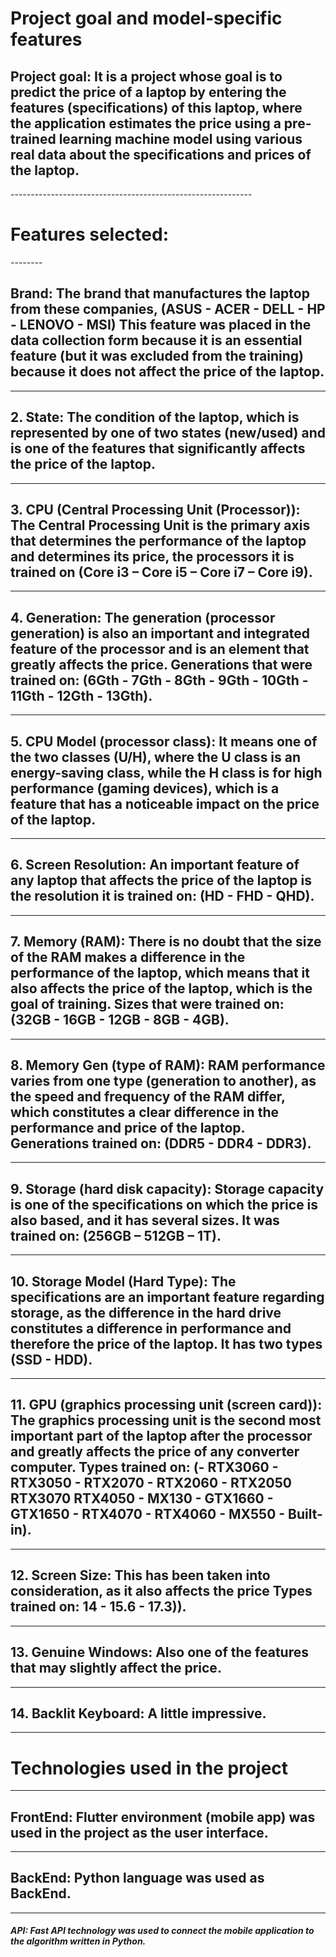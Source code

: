 <h1>Project goal and model-specific features</h1>

<h2> Project goal: It is a project whose goal is to predict the price of a laptop by entering the features (specifications) of this laptop, where the application estimates the price using a pre-trained learning machine model using various real data about the specifications and prices of the laptop. </h2>
------------------------------------------------------------
<h1> Features selected: </h1>
--------
<h2> Brand: The brand that manufactures the laptop from these companies,
(ASUS - ACER - DELL - HP - LENOVO - MSI) This feature was placed in the data collection form because it is an essential feature (but it was excluded from the training) because it does not affect the price of the laptop. </h2>

--------
<h2> 2. State: The condition of the laptop, which is represented by one of two states (new/used) and is one of the features that significantly affects the price of the laptop. </h2>

--------
<h2> 3. CPU (Central Processing Unit (Processor)): The Central Processing Unit is the primary axis that determines the performance of the laptop and determines its price, the processors it is trained on (Core i3 – Core i5 – Core i7 – Core i9). </h2>

--------
<h2> 4. Generation: The generation (processor generation) is also an important and integrated feature of the processor and is an element that greatly affects the price. Generations that were trained on:
(6Gth - 7Gth - 8Gth - 9Gth - 10Gth - 11Gth - 12Gth - 13Gth). </h2>

--------
<h2> 5. CPU Model (processor class): It means one of the two classes (U/H), where the U class is an energy-saving class, while the H class is for high performance (gaming devices), which is a feature that has a noticeable impact on the price of the laptop. </h2>

--------
<h2> 6. Screen Resolution: An important feature of any laptop that affects the price of the laptop is the resolution it is trained on: (HD - FHD - QHD). </h2>

--------
<h2> 7. Memory (RAM): There is no doubt that the size of the RAM makes a difference in the performance of the laptop, which means that it also affects the price of the laptop, which is the goal of training. Sizes that were trained on: (32GB - 16GB - 12GB - 8GB - 4GB). </h2>

--------
<h2> 8. Memory Gen (type of RAM): RAM performance varies from one type (generation to another), as the speed and frequency of the RAM differ, which constitutes a clear difference in the performance and price of the laptop.
Generations trained on: (DDR5 - DDR4 - DDR3). </h2>

--------
<h2> 9. Storage (hard disk capacity): Storage capacity is one of the specifications on which the price is also based, and it has several sizes. It was trained on: (256GB – 512GB – 1T). </h2>

--------
<h2> 10. Storage Model (Hard Type): The specifications are an important feature regarding storage, as the difference in the hard drive constitutes a difference in performance and therefore the price of the laptop. It has two types (SSD - HDD). </h2>

--------
<h2> 11. GPU (graphics processing unit (screen card)): The graphics processing unit is the second most important part of the laptop after the processor and greatly affects the price of any converter computer.
Types trained on:
(- RTX3060 - RTX3050 - RTX2070 - RTX2060 - RTX2050 RTX3070 RTX4050 - MX130 - GTX1660 - GTX1650 - RTX4070 - RTX4060 - MX550 - Built-in). </h2>

--------
<h2> 12. Screen Size: This has been taken into consideration, as it also affects the price
Types trained on: 14 - 15.6 - 17.3)). </h2>

--------
<h2> 13. Genuine Windows: Also one of the features that may slightly affect the price. </h2>

--------
<h2> 14. Backlit Keyboard: A little impressive. </h2>

---------------------------------------------------------------------------
<h1> Technologies used in the project </h1>

--------
<h2> FrontEnd: Flutter environment (mobile app) was used in the project as the user interface. </h2>

--------
<h2> BackEnd: Python language was used as BackEnd. </h2>

--------
<h5> API: Fast API technology was used to connect the mobile application to the algorithm written in Python. </h5>
